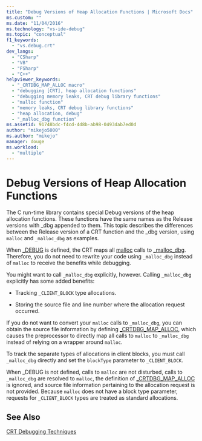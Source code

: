 ```yaml
---
title: "Debug Versions of Heap Allocation Functions | Microsoft Docs"
ms.custom: ""
ms.date: "11/04/2016"
ms.technology: "vs-ide-debug"
ms.topic: "conceptual"
f1_keywords: 
  - "vs.debug.crt"
dev_langs: 
  - "CSharp"
  - "VB"
  - "FSharp"
  - "C++"
helpviewer_keywords: 
  - "_CRTDBG_MAP_ALLOC macro"
  - "debugging [CRT], heap allocation functions"
  - "debugging memory leaks, CRT debug library functions"
  - "malloc function"
  - "memory leaks, CRT debug library functions"
  - "heap allocation, debug"
  - "_malloc_dbg function"
ms.assetid: 91748bdc-f4cd-4d8b-ab98-0493dab7ed0d
author: "mikejo5000"
ms.author: "mikejo"
manager: douge
ms.workload: 
  - "multiple"
---
```

# Debug Versions of Heap Allocation Functions
The C run-time library contains special Debug versions of the heap allocation functions. These functions have the same names as the Release versions with _dbg appended to them. This topic describes the differences between the Release version of a CRT function and the _dbg version, using `malloc` and `_malloc_dbg` as examples.  
  
 When [_DEBUG](/cpp/c-runtime-library/debug) is defined, the CRT maps all [malloc](/cpp/c-runtime-library/reference/malloc) calls to [_malloc_dbg](/cpp/c-runtime-library/reference/malloc-dbg). Therefore, you do not need to rewrite your code using `_malloc_dbg` instead of `malloc` to receive the benefits while debugging.  
  
 You might want to call `_malloc_dbg` explicitly, however. Calling `_malloc_dbg` explicitly has some added benefits:  
  
-   Tracking `_CLIENT_BLOCK` type allocations.  
  
-   Storing the source file and line number where the allocation request occurred.  
  
 If you do not want to convert your `malloc` calls to `_malloc_dbg`, you can obtain the source file information by defining [_CRTDBG_MAP_ALLOC](/cpp/c-runtime-library/crtdbg-map-alloc), which causes the preprocessor to directly map all calls to `malloc` to `_malloc_dbg` instead of relying on a wrapper around `malloc`.  
  
 To track the separate types of allocations in client blocks, you must call `_malloc_dbg` directly and set the `blockType` parameter to `_CLIENT_BLOCK`.  
  
 When _DEBUG is not defined, calls to `malloc` are not disturbed, calls to `_malloc_dbg` are resolved to `malloc`, the definition of [_CRTDBG_MAP_ALLOC](/cpp/c-runtime-library/crtdbg-map-alloc) is ignored, and source file information pertaining to the allocation request is not provided. Because `malloc` does not have a block type parameter, requests for `_CLIENT_BLOCK` types are treated as standard allocations.  
  
## See Also  
 [CRT Debugging Techniques](../debugger/crt-debugging-techniques.md)